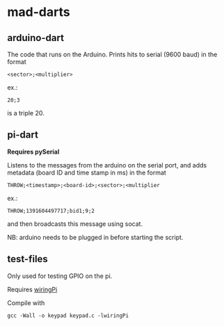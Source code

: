 mad-darts
=========

## arduino-dart ##

The code that runs on the Arduino. Prints hits to serial (9600 baud) in the format 

	<sector>;<multiplier>

ex.:

	20;3

is a triple 20.

## pi-dart ##

**Requires pySerial**

Listens to the messages from the arduino on the serial port, and adds metadata (board ID and time stamp in ms) in the format

	THROW;<timestamp>;<board-id>;<sector>;<multiplier

ex.:

	THROW;1391604497717;bid1;9;2

and then broadcasts this message using socat.

NB: arduino needs to be plugged in before starting the script. 

## test-files ##

Only used for testing GPIO on the pi.

Requires [wiringPi](http://wiringpi.com)

Compile with 

	gcc -Wall -o keypad keypad.c -lwiringPi
